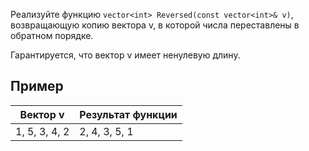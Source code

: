 Реализуйте функцию `vector<int> Reversed(const vector<int>& v)`, возвращающую копию вектора v, в которой числа переставлены в обратном порядке.

Гарантируется, что вектор v имеет ненулевую длину.
## Пример

| **Вектор v**  | **Результат функции** |
| ------------- | --------------------- |
| 1, 5, 3, 4, 2 | 2, 4, 3, 5, 1         |